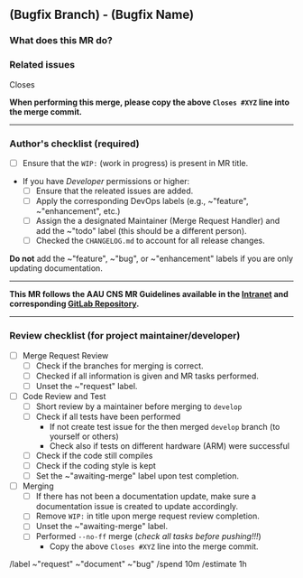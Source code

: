 ## (Bugfix Branch) - (Bugfix Name)
<!-- This MR updates the develop branch -->

### What does this MR do?
<!-- Briefly describe what this MR is about. -->

### Related issues
<!-- Link related issues below. Insert the issue link or reference after the word "Closes" if merging this should automatically close it. -->
Closes

**When performing this merge, please copy the above `Closes #XYZ` line into the merge commit.**

---

### Author's checklist (required)

- [ ] Ensure that the `WIP:` (work in progress) is present in MR title.

- If you have *Developer* permissions or higher:
  - [ ] Ensure that the releated issues are added.
  - [ ] Apply the corresponding DevOps labels (e.g., ~"feature", ~"enhancement", etc.)
  - [ ] Assign the a designated Maintainer (Merge Request Handler) and add the ~"todo" label (this should be a different person).
  - [ ] Checked the `CHANGELOG.md` to account for all release changes.

**Do not** add the ~"feature", ~"bug", or ~"enhancement" labels if you are only updating documentation.

---

**This MR follows the AAU CNS MR Guidelines available in the [Intranet](https://intranet.aau.at/display/aauintsycns/GitLab+Manual) and corresponding [GitLab Repository](https://gitlab.aau.at/aau-cns/standard/gitlab_setup).**

---

### Review checklist (for project maintainer/developer)
<!-- THIS SECTION IS FOR THE PROJECT MAINTAINER ONLY!!!! -->

- [ ] Merge Request Review
  - [ ] Check if the branches for merging is correct.
  - [ ] Checked if all information is given and MR tasks performed.
  - [ ] Unset the ~"request" label.
- [ ] Code Review and Test
  - [ ] Short review by a maintainer before merging to `develop`
  - [ ] Check if all tests have been performed
      - If not create test issue for the then merged `develop` branch (to yourself or others)
      - Check also if tests on different hardware (ARM) were successful
  - [ ] Check if the code still compiles
  - [ ] Check if the coding style is kept
  - [ ] Set the ~"awaiting-merge" label upon test completion.
- [ ] Merging
  - [ ] If there has not been a documentation update, make sure a documentation issue is created to update accordingly.
  - [ ] Remove `WIP:` in title upon merge request review completion.
  - [ ] Unset the ~"awaiting-merge" label.
  - [ ] Performed `--no-ff` merge (_check all tasks before pushing!!!_)
      - Copy the above `Closes #XYZ` line into the merge commit.


/label ~"request" ~"document" ~"bug"
/spend 10m
/estimate 1h
